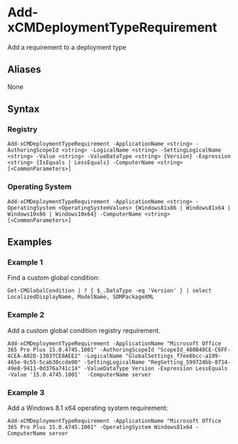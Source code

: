 
# Add-xCMDeploymentTypeRequirement
Add a requirement to a deployment type

## Aliases
None

## Syntax
### Registry
`Add-xCMDeploymentTypeRequirement -ApplicationName <string> -AuthoringScopeId <string> -LogicalName <string> -SettingLogicalName <string> -Value <string> -ValueDataType <string> {Version} -Expression <string> {IsEquals | LessEquals} -ComputerName <string> [<CommonParameters>]`

### Operating System
`Add-xCMDeploymentTypeRequirement -ApplicationName <string> -OperatingSystem <OperatingSystemValues> {Windows81x86 | Windows81x64 | Windows10x86 | Windows10x64} -ComputerName <string>  [<CommonParameters>]`

## Examples
### Example 1
Find a custom global condition:

~~~~
Get-CMGlobalCondition | ? { $_.DataType -eq 'Version' } | select LocalizedDisplayName, ModelName, SDMPackageXML
~~~~

### Example 2
Add a custom global condition registry requirement. 

~~~~
Add-xCMDeploymentTypeRequirement -ApplicationName "Microsoft Office 365 Pro Plus 15.0.4745.1001" -AuthoringScopeId "ScopeId_480B40CE-C6FF-4CEA-A02D-13037CE8AEE2" -LogicalName "GlobalSettings_f7ee8bcc-a199-465e-9c55-5cab30ccde00" -SettingLogicalName "RegSetting_599724bb-8714-49e8-9411-0d376a741c14" -ValueDataType Version -Expression LessEquals -Value '15.0.4745.1001'  -ComputerName server
~~~~

### Example 3
Add a Windows 8.1 x64 operating system requirement:

~~~~
Add-xCMDeploymentTypeRequirement -ApplicationName "Microsoft Office 365 Pro Plus 15.0.4745.1001" -OperatingSystem Windows81x64 -ComputerName server
~~~~
